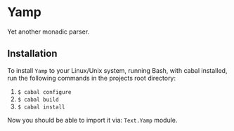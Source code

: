 # Yamp
Yet another monadic parser.

## Installation
To install `Yamp` to your
Linux/Unix system,
running Bash, with cabal
installed, run the
following commands in the
projects root directory:

1. `$ cabal configure`
2. `$ cabal build`
3. `$ cabal install`

Now you should be able
to import it via:
`Text.Yamp` module.
